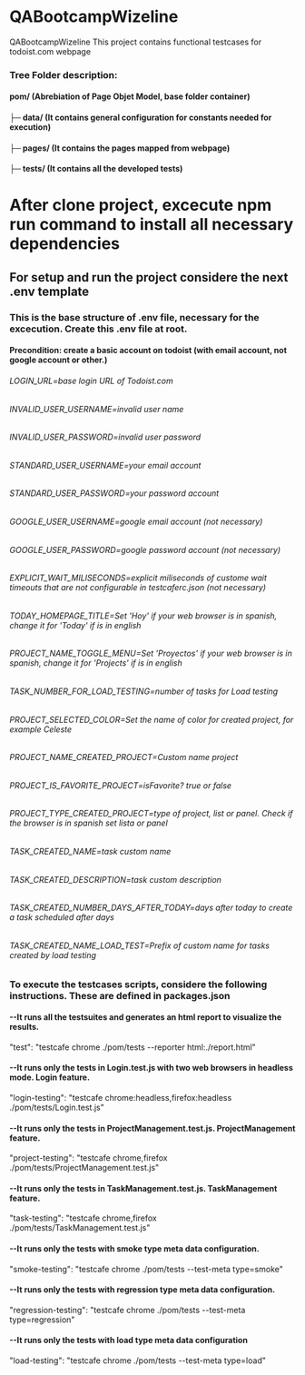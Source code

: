 # QABootcampWizeline

QABootcampWizeline
This project contains functional testcases for todoist.com webpage

### Tree Folder description:
#### pom/ (Abrebiation of Page Objet Model, base folder container)
#### ├─ data/ (It contains general configuration for constants needed for execution)
#### ├─ pages/ (It contains the pages mapped from webpage)
#### ├─ tests/ (It contains all the developed tests)

# After clone project, excecute npm run command to install all necessary dependencies

## For setup and run the project considere the next .env template
### This is the base structure of .env file, necessary for the excecution. Create this .env file at root.
#### Precondition: create a basic account on todoist (with email account, not google account or other.)
###### LOGIN_URL=base login URL of Todoist.com
###### INVALID_USER_USERNAME=invalid user name
###### INVALID_USER_PASSWORD=invalid user password
###### STANDARD_USER_USERNAME=your email account
###### STANDARD_USER_PASSWORD=your password account
###### GOOGLE_USER_USERNAME=google email account (not necessary)
###### GOOGLE_USER_PASSWORD=google password account (not necessary)
###### EXPLICIT_WAIT_MILISECONDS=explicit miliseconds of custome wait timeouts that are not configurable in testcaferc.json (not necessary)
###### TODAY_HOMEPAGE_TITLE=Set 'Hoy' if your web browser is in spanish, change it for 'Today' if is in english
###### PROJECT_NAME_TOGGLE_MENU=Set 'Proyectos' if your web browser is in spanish, change it for 'Projects' if is in english
###### TASK_NUMBER_FOR_LOAD_TESTING=number of tasks for Load testing
###### PROJECT_SELECTED_COLOR=Set the name of color for created project, for example Celeste
###### PROJECT_NAME_CREATED_PROJECT=Custom name project
###### PROJECT_IS_FAVORITE_PROJECT=isFavorite? true or false
###### PROJECT_TYPE_CREATED_PROJECT=type of project, list or panel. Check if the browser is in spanish set lista or panel
###### TASK_CREATED_NAME=task custom name
###### TASK_CREATED_DESCRIPTION=task custom description
###### TASK_CREATED_NUMBER_DAYS_AFTER_TODAY=days after today to create a task scheduled after days
###### TASK_CREATED_NAME_LOAD_TEST=Prefix of custom name for tasks created by load testing

### To execute the testcases scripts, considere the following instructions. These are defined in packages.json
#### --It runs all the testsuites and generates an html report to visualize the results.
"test": "testcafe chrome ./pom/tests --reporter html:./report.html"

#### --It runs only the tests in Login.test.js with two web browsers in headless mode. Login feature.
"login-testing": "testcafe chrome:headless,firefox:headless ./pom/tests/Login.test.js"

#### --It runs only the tests in ProjectManagement.test.js. ProjectManagement feature.
"project-testing": "testcafe chrome,firefox ./pom/tests/ProjectManagement.test.js"

#### --It runs only the tests in TaskManagement.test.js. TaskManagement feature.
"task-testing": "testcafe chrome,firefox ./pom/tests/TaskManagement.test.js"

#### --It runs only the tests with smoke type meta data configuration.
"smoke-testing": "testcafe chrome ./pom/tests --test-meta type=smoke"

#### --It runs only the tests with regression type meta data configuration.
"regression-testing": "testcafe chrome ./pom/tests --test-meta type=regression"

#### --It runs only the tests with load type meta data configuration
"load-testing": "testcafe chrome ./pom/tests --test-meta type=load"
